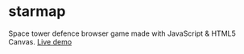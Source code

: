 # starmap

Space tower defence browser game made with JavaScript & HTML5 Canvas. 
[Live demo](http://chazu.arkku.net/misc/starmap/)

